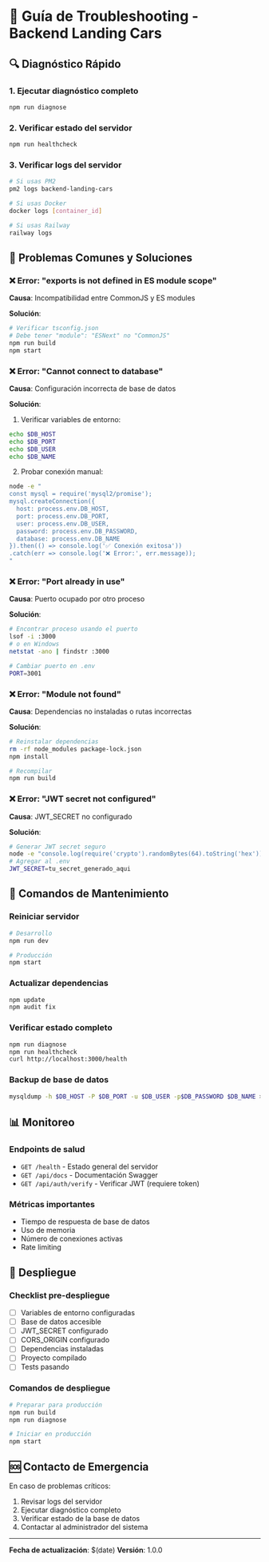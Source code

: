 # 🚨 Guía de Troubleshooting - Backend Landing Cars

## 🔍 Diagnóstico Rápido

### 1. Ejecutar diagnóstico completo

```bash
npm run diagnose
```

### 2. Verificar estado del servidor

```bash
npm run healthcheck
```

### 3. Verificar logs del servidor

```bash
# Si usas PM2
pm2 logs backend-landing-cars

# Si usas Docker
docker logs [container_id]

# Si usas Railway
railway logs
```

## 🐛 Problemas Comunes y Soluciones

### ❌ Error: "exports is not defined in ES module scope"

**Causa**: Incompatibilidad entre CommonJS y ES modules

**Solución**:

```bash
# Verificar tsconfig.json
# Debe tener "module": "ESNext" no "CommonJS"
npm run build
npm start
```

### ❌ Error: "Cannot connect to database"

**Causa**: Configuración incorrecta de base de datos

**Solución**:

1. Verificar variables de entorno:

```bash
echo $DB_HOST
echo $DB_PORT
echo $DB_USER
echo $DB_NAME
```

2. Probar conexión manual:

```bash
node -e "
const mysql = require('mysql2/promise');
mysql.createConnection({
  host: process.env.DB_HOST,
  port: process.env.DB_PORT,
  user: process.env.DB_USER,
  password: process.env.DB_PASSWORD,
  database: process.env.DB_NAME
}).then(() => console.log('✅ Conexión exitosa'))
.catch(err => console.log('❌ Error:', err.message));
"
```

### ❌ Error: "Port already in use"

**Causa**: Puerto ocupado por otro proceso

**Solución**:

```bash
# Encontrar proceso usando el puerto
lsof -i :3000
# o en Windows
netstat -ano | findstr :3000

# Cambiar puerto en .env
PORT=3001
```

### ❌ Error: "Module not found"

**Causa**: Dependencias no instaladas o rutas incorrectas

**Solución**:

```bash
# Reinstalar dependencias
rm -rf node_modules package-lock.json
npm install

# Recompilar
npm run build
```

### ❌ Error: "JWT secret not configured"

**Causa**: JWT_SECRET no configurado

**Solución**:

```bash
# Generar JWT secret seguro
node -e "console.log(require('crypto').randomBytes(64).toString('hex'))"
# Agregar al .env
JWT_SECRET=tu_secret_generado_aqui
```

## 🔧 Comandos de Mantenimiento

### Reiniciar servidor

```bash
# Desarrollo
npm run dev

# Producción
npm start
```

### Actualizar dependencias

```bash
npm update
npm audit fix
```

### Verificar estado completo

```bash
npm run diagnose
npm run healthcheck
curl http://localhost:3000/health
```

### Backup de base de datos

```bash
mysqldump -h $DB_HOST -P $DB_PORT -u $DB_USER -p$DB_PASSWORD $DB_NAME > backup.sql
```

## 📊 Monitoreo

### Endpoints de salud

- `GET /health` - Estado general del servidor
- `GET /api/docs` - Documentación Swagger
- `GET /api/auth/verify` - Verificar JWT (requiere token)

### Métricas importantes

- Tiempo de respuesta de base de datos
- Uso de memoria
- Número de conexiones activas
- Rate limiting

## 🚀 Despliegue

### Checklist pre-despliegue

- [ ] Variables de entorno configuradas
- [ ] Base de datos accesible
- [ ] JWT_SECRET configurado
- [ ] CORS_ORIGIN configurado
- [ ] Dependencias instaladas
- [ ] Proyecto compilado
- [ ] Tests pasando

### Comandos de despliegue

```bash
# Preparar para producción
npm run build
npm run diagnose

# Iniciar en producción
npm start
```

## 🆘 Contacto de Emergencia

En caso de problemas críticos:

1. Revisar logs del servidor
2. Ejecutar diagnóstico completo
3. Verificar estado de la base de datos
4. Contactar al administrador del sistema

---

**Fecha de actualización**: $(date)
**Versión**: 1.0.0
